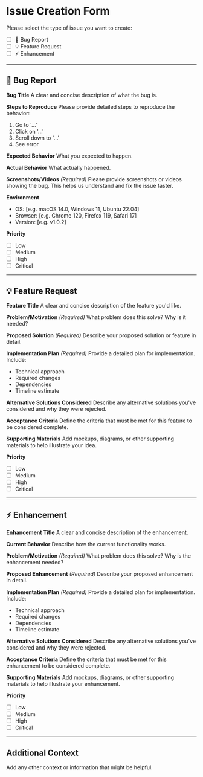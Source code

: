 # Issue Creation Form

Please select the type of issue you want to create:

- [ ] 🐞 Bug Report
- [ ] 💡 Feature Request  
- [ ] ⚡ Enhancement

---

## 🐞 Bug Report

**Bug Title**
A clear and concise description of what the bug is.

**Steps to Reproduce**
Please provide detailed steps to reproduce the behavior:
1. Go to '...'
2. Click on '...'
3. Scroll down to '...'
4. See error

**Expected Behavior**
What you expected to happen.

**Actual Behavior**
What actually happened.

**Screenshots/Videos** *(Required)*
Please provide screenshots or videos showing the bug. This helps us understand and fix the issue faster.

**Environment**
- OS: [e.g. macOS 14.0, Windows 11, Ubuntu 22.04]
- Browser: [e.g. Chrome 120, Firefox 119, Safari 17]
- Version: [e.g. v1.0.2]

**Priority**
- [ ] Low
- [ ] Medium
- [ ] High
- [ ] Critical

---

## 💡 Feature Request

**Feature Title**
A clear and concise description of the feature you'd like.

**Problem/Motivation** *(Required)*
What problem does this solve? Why is it needed?

**Proposed Solution** *(Required)*
Describe your proposed solution or feature in detail.

**Implementation Plan** *(Required)*
Provide a detailed plan for implementation. Include:
- Technical approach
- Required changes
- Dependencies
- Timeline estimate

**Alternative Solutions Considered**
Describe any alternative solutions you've considered and why they were rejected.

**Acceptance Criteria**
Define the criteria that must be met for this feature to be considered complete.

**Supporting Materials**
Add mockups, diagrams, or other supporting materials to help illustrate your idea.

**Priority**
- [ ] Low
- [ ] Medium
- [ ] High
- [ ] Critical

---

## ⚡ Enhancement

**Enhancement Title**
A clear and concise description of the enhancement.

**Current Behavior**
Describe how the current functionality works.

**Problem/Motivation** *(Required)*
What problem does this solve? Why is the enhancement needed?

**Proposed Enhancement** *(Required)*
Describe your proposed enhancement in detail.

**Implementation Plan** *(Required)*
Provide a detailed plan for implementation. Include:
- Technical approach
- Required changes
- Dependencies
- Timeline estimate

**Alternative Solutions Considered**
Describe any alternative solutions you've considered and why they were rejected.

**Acceptance Criteria**
Define the criteria that must be met for this enhancement to be considered complete.

**Supporting Materials**
Add mockups, diagrams, or other supporting materials to help illustrate your enhancement.

**Priority**
- [ ] Low
- [ ] Medium
- [ ] High
- [ ] Critical

---

## Additional Context
Add any other context or information that might be helpful.
